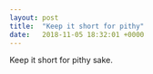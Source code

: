 ```yaml
---
layout: post
title:  "Keep it short for pithy"
date:   2018-11-05 18:32:01 +0000
---
```

Keep it short for pithy sake.

